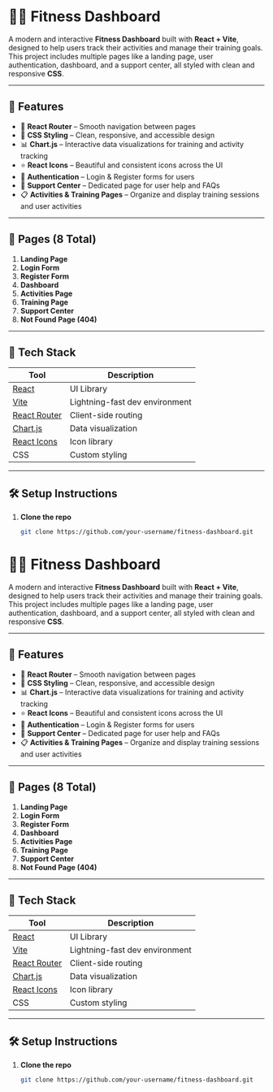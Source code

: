 # 🏋️‍♀️ Fitness Dashboard

A modern and interactive **Fitness Dashboard** built with **React + Vite**, designed to help users track their activities and manage their training goals. This project includes multiple pages like a landing page, user authentication, dashboard, and a support center, all styled with clean and responsive **CSS**.

---

## 📌 Features

- 🧭 **React Router** – Smooth navigation between pages
- 🎨 **CSS Styling** – Clean, responsive, and accessible design
- 📊 **Chart.js** – Interactive data visualizations for training and activity tracking
- ⭐ **React Icons** – Beautiful and consistent icons across the UI
- 🧾 **Authentication** – Login & Register forms for users
- 💬 **Support Center** – Dedicated page for user help and FAQs
- 📋 **Activities & Training Pages** – Organize and display training sessions and user activities

---

## 📁 Pages (8 Total)

1. **Landing Page**
2. **Login Form**
3. **Register Form**
4. **Dashboard**
5. **Activities Page**
6. **Training Page**
7. **Support Center**
8. **Not Found Page (404)**

---

## 🚀 Tech Stack

| Tool | Description |
|------|-------------|
| [React](https://reactjs.org/) | UI Library |
| [Vite](https://vitejs.dev/) | Lightning-fast dev environment |
| [React Router](https://reactrouter.com/) | Client-side routing |
| [Chart.js](https://www.chartjs.org/) | Data visualization |
| [React Icons](https://react-icons.github.io/react-icons/) | Icon library |
| CSS | Custom styling |

---

## 🛠️ Setup Instructions

1. **Clone the repo**
   ```bash
   git clone https://github.com/your-username/fitness-dashboard.git
# 🏋️‍♀️ Fitness Dashboard

A modern and interactive **Fitness Dashboard** built with **React + Vite**, designed to help users track their activities and manage their training goals. This project includes multiple pages like a landing page, user authentication, dashboard, and a support center, all styled with clean and responsive **CSS**.

---

## 📌 Features

- 🧭 **React Router** – Smooth navigation between pages
- 🎨 **CSS Styling** – Clean, responsive, and accessible design
- 📊 **Chart.js** – Interactive data visualizations for training and activity tracking
- ⭐ **React Icons** – Beautiful and consistent icons across the UI
- 🧾 **Authentication** – Login & Register forms for users
- 💬 **Support Center** – Dedicated page for user help and FAQs
- 📋 **Activities & Training Pages** – Organize and display training sessions and user activities

---

## 📁 Pages (8 Total)

1. **Landing Page**
2. **Login Form**
3. **Register Form**
4. **Dashboard**
5. **Activities Page**
6. **Training Page**
7. **Support Center**
8. **Not Found Page (404)**

---

## 🚀 Tech Stack

| Tool | Description |
|------|-------------|
| [React](https://reactjs.org/) | UI Library |
| [Vite](https://vitejs.dev/) | Lightning-fast dev environment |
| [React Router](https://reactrouter.com/) | Client-side routing |
| [Chart.js](https://www.chartjs.org/) | Data visualization |
| [React Icons](https://react-icons.github.io/react-icons/) | Icon library |
| CSS | Custom styling |

---

## 🛠️ Setup Instructions

1. **Clone the repo**
   ```bash
   git clone https://github.com/your-username/fitness-dashboard.git
